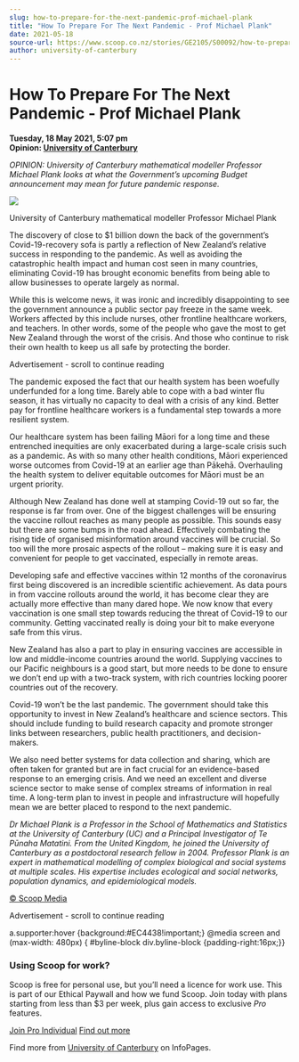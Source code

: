 ```yaml
---
slug: how-to-prepare-for-the-next-pandemic-prof-michael-plank
title: "How To Prepare For The Next Pandemic - Prof Michael Plank"
date: 2021-05-18
source-url: https://www.scoop.co.nz/stories/GE2105/S00092/how-to-prepare-for-the-next-pandemic-prof-michael-plank.htm
author: university-of-canterbury
---
```

How To Prepare For The Next Pandemic - Prof Michael Plank
=========================================================

**Tuesday, 18 May 2021, 5:07 pm**  
**Opinion: [University of Canterbury](https://info.scoop.co.nz/University_of_Canterbury)**

_OPINION: University of Canterbury mathematical modeller_ _Professor Michael Plank_ _looks at what the Government’s upcoming Budget announcement may mean for future pandemic response._

![](https://img.scoop.co.nz/stories/images/2105/lgm4nfglsjvzda0h.jpg)

University of Canterbury mathematical modeller Professor Michael Plank

The discovery of close to $1 billion down the back of the government’s Covid-19-recovery sofa is partly a reflection of New Zealand’s relative success in responding to the pandemic. As well as avoiding the catastrophic health impact and human cost seen in many countries, eliminating Covid-19 has brought economic benefits from being able to allow businesses to operate largely as normal.

While this is welcome news, it was ironic and incredibly disappointing to see the government announce a public sector pay freeze in the same week. Workers affected by this include nurses, other frontline healthcare workers, and teachers. In other words, some of the people who gave the most to get New Zealand through the worst of the crisis. And those who continue to risk their own health to keep us all safe by protecting the border.

Advertisement - scroll to continue reading





The pandemic exposed the fact that our health system has been woefully underfunded for a long time. Barely able to cope with a bad winter flu season, it has virtually no capacity to deal with a crisis of any kind. Better pay for frontline healthcare workers is a fundamental step towards a more resilient system.

Our healthcare system has been failing Māori for a long time and these entrenched inequities are only exacerbated during a large-scale crisis such as a pandemic. As with so many other health conditions, Māori experienced worse outcomes from Covid-19 at an earlier age than Pākehā. Overhauling the health system to deliver equitable outcomes for Māori must be an urgent priority.

Although New Zealand has done well at stamping Covid-19 out so far, the response is far from over. One of the biggest challenges will be ensuring the vaccine rollout reaches as many people as possible. This sounds easy but there are some bumps in the road ahead. Effectively combating the rising tide of organised misinformation around vaccines will be crucial. So too will the more prosaic aspects of the rollout – making sure it is easy and convenient for people to get vaccinated, especially in remote areas.

Developing safe and effective vaccines within 12 months of the coronavirus first being discovered is an incredible scientific achievement. As data pours in from vaccine rollouts around the world, it has become clear they are actually more effective than many dared hope. We now know that every vaccination is one small step towards reducing the threat of Covid-19 to our community. Getting vaccinated really is doing your bit to make everyone safe from this virus.

New Zealand has also a part to play in ensuring vaccines are accessible in low and middle-income countries around the world. Supplying vaccines to our Pacific neighbours is a good start, but more needs to be done to ensure we don’t end up with a two-track system, with rich countries locking poorer countries out of the recovery.

Covid-19 won’t be the last pandemic. The government should take this opportunity to invest in New Zealand’s healthcare and science sectors. This should include funding to build research capacity and promote stronger links between researchers, public health practitioners, and decision-makers.

We also need better systems for data collection and sharing, which are often taken for granted but are in fact crucial for an evidence-based response to an emerging crisis. And we need an excellent and diverse science sector to make sense of complex streams of information in real time. A long-term plan to invest in people and infrastructure will hopefully mean we are better placed to respond to the next pandemic.

_Dr Michael Plank_ _is a Professor in the School of Mathematics and Statistics at the University of Canterbury (UC) and a Principal Investigator of Te Pūnaha Matatini. From the United Kingdom, he joined the University of Canterbury as a postdoctoral research fellow in 2004. Professor Plank is an expert in mathematical modelling of complex biological and social systems at multiple scales. His expertise includes ecological and social networks, population dynamics, and epidemiological models._

[© Scoop Media](http://www.scoop.co.nz/about/terms.html)  

Advertisement - scroll to continue reading



a.supporter:hover {background:#EC4438!important;} @media screen and (max-width: 480px) { #byline-block div.byline-block {padding-right:16px;}}

### Using Scoop for work?

Scoop is free for personal use, but you’ll need a licence for work use. This is part of our Ethical Paywall and how we fund Scoop. Join today with plans starting from less than $3 per week, plus gain access to exclusive _Pro_ features.  
  
[Join Pro Individual](https://pro.scoop.co.nz/Individual/?from=ProIn24) [Find out more](https://pro.scoop.co.nz/using-scoop-for-work/?from=ProIn24)

Find more from [University of Canterbury](https://info.scoop.co.nz/University_of_Canterbury) on InfoPages.